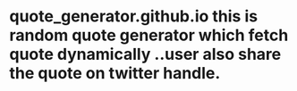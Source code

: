 # quote_generator.github.io this is random quote generator which fetch quote dynamically ..user also share the quote on twitter handle.

